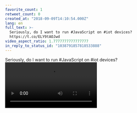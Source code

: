 ```yaml
---
favorite_count: 1
retweet_count: 0
created_at: "2018-09-09T14:10:54.000Z"
lang: en
full_text: >-
  Seriously, do I want to run #JavaScript on #iot devices?
  https://t.co/ELY9tAOJwd
video_aspect_ratio: 1.7777777777777777
in_reply_to_status_id: "1038791857818533888"
---
```


Seriously, do I want to run #JavaScript on #iot devices?
![Embedded Video](https://twitter-media-coderbyheart.s3.eu-north-1.amazonaws.com/1038791862239289345-gOWuYFOWibjIY0IZ.mp4)
